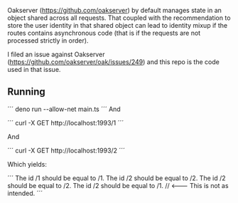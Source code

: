Oakserver (https://github.com/oakserver) by default manages state in an object shared across all requests. That coupled with the recommendation to store the user identity in that shared object can lead to identity mixup if the routes contains asynchronous code (that is if the requests are not processed strictly in order).

I filed an issue against Oakserver (https://github.com/oakserver/oak/issues/249) and this repo is the code used in that issue.

## Running

´´´
deno run --allow-net main.ts
´´´
And

´´´
curl -X GET http://localhost:1993/1
´´´

And

´´´
curl -X GET http://localhost:1993/2
´´´

Which yields:

´´´
The id /1 should be equal to /1.
The id /2 should be equal to /2.
The id /2 should be equal to /2.
The id /2 should be equal to /1. // <--- This is not as intended.
´´´
